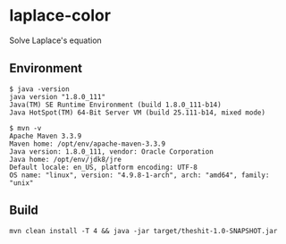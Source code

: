 # laplace-color
Solve Laplace's equation

## Environment

```
$ java -version
java version "1.8.0_111"
Java(TM) SE Runtime Environment (build 1.8.0_111-b14)
Java HotSpot(TM) 64-Bit Server VM (build 25.111-b14, mixed mode)

$ mvn -v
Apache Maven 3.3.9
Maven home: /opt/env/apache-maven-3.3.9
Java version: 1.8.0_111, vendor: Oracle Corporation
Java home: /opt/env/jdk8/jre
Default locale: en_US, platform encoding: UTF-8
OS name: "linux", version: "4.9.8-1-arch", arch: "amd64", family: "unix"
```

## Build

`mvn clean install -T 4 && java -jar target/theshit-1.0-SNAPSHOT.jar`
